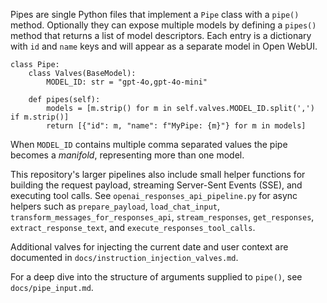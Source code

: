 Pipes are single Python files that implement a `Pipe` class with a `pipe()`
method.  Optionally they can expose multiple models by defining a
`pipes()` method that returns a list of model descriptors.  Each entry is a
dictionary with `id` and `name` keys and will appear as a separate model in
Open WebUI.

```
class Pipe:
    class Valves(BaseModel):
        MODEL_ID: str = "gpt-4o,gpt-4o-mini"

    def pipes(self):
        models = [m.strip() for m in self.valves.MODEL_ID.split(',') if m.strip()]
        return [{"id": m, "name": f"MyPipe: {m}"} for m in models]
```

When `MODEL_ID` contains multiple comma separated values the pipe becomes a
*manifold*, representing more than one model.

This repository's larger pipelines also include small helper functions for
building the request payload, streaming Server-Sent Events (SSE), and executing
tool calls.  See `openai_responses_api_pipeline.py` for async helpers such as
`prepare_payload`, `load_chat_input`, `transform_messages_for_responses_api`,
`stream_responses`, `get_responses`, `extract_response_text`, and
`execute_responses_tool_calls`.

Additional valves for injecting the current date and user context are documented
in `docs/instruction_injection_valves.md`.

For a deep dive into the structure of arguments supplied to `pipe()`, see
`docs/pipe_input.md`.
